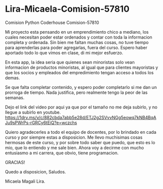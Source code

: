 # Lira-Micaela-Comision-57810
Comision Python Coderhouse Comision-57810

Mi proyecto esta pensando en un emprendimiento chico a mediano, los cuales necesitan poder estar ordenados y contar con toda la informacion completa y ordenada. Sin bien me faltan muchas cosas, no tuve tiempo para aprenderlas para poder agregarlas, fuera del curso. Espero haber aportado todo lo que vimos en clase, di mi mejor esfuerzo.

En esta app, la idea seria que quienes sean minoristas solo vean informacion de productos minoristas, al igual que para clientes mayoristas y que los socios y empleados del empredimiento tengan acceso a todos los demas. 

Se que falta completar contenido, y espero poder completarlo si me dan un prorroga de tiempo. Nada justifica, pero realmente tengo la peor de las semanas. 

Dejo el link del video por aqui ya que por el tamaño no me deja subirlo, y no llegue a subirlo en youtube.  
https://1drv.ms/v/c/882cbda7abb5e28d/ETJ2g2SVvvNGg5eowq7kNB4BqAJu9sPWrPs-rGRCy6tEiQ?e=wczchs

Quiero agradecerles a todo el equipo de docentes, por lo brindado en cada curso y por siempre estas a disposicion. Me llevo muchisimas cosas hermosas de este curso, y por sobre todo saber que puedo, que esto es lo mio, que lo entiendo y me sale bien. Ahora voy a decirme con mucho entusiasmo a mi carrera, que obvio, tiene programacion. 

GRACIAS! 

Quedo a disposicion, 
Saludos. 

Micaela Magali Lira. 
